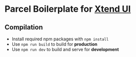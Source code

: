 # Parcel Boilerplate for [Xtend UI](https://github.com/xtendui/xtendui)

## Compilation

* Install required npm packages with `npm install`
* Use `npm run build` to build for **production**
* Use `npm run dev` to build and serve for **development**
